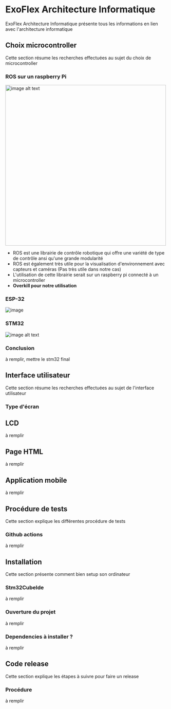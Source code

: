 # ExoFlex Architecture Informatique

ExoFlex Architecture Informatique présente tous les informations en lien avec l'architecture informatique 

## Choix microcontroller

Cette section résume les recherches effectuées au sujet du choix de microcontroller

### ROS sur un raspberry Pi

<img src="https://www.zdnet.com/a/img/resize/2f3709d5d1474a5d20d535a9cf6174198a2368d1/2021/06/11/a419ab3e-428b-40fa-b554-02a18831fce3/raspberry-pi-4-model-b-header.jpg?auto=webp&fit=crop&height=675&width=1200" alt="image alt text" width="500" height="500"/>

- ROS est une librairie de contrôle robotique qui offre une variété de type de contrôle ansi qu'une grande modularité
- ROS est également très utile pour la visualisation d'environnement avec capteurs et caméras (Pas très utile dans notre cas)
- L'utilisation de cette librairie serait sur un raspberry pi connecté à un microcontroller
- **Overkill pour notre utilisation**

### ESP-32

![image](https://www.az-delivery.de/cdn/shop/products/esp32-nodemcu-module-wlan-wifi-development-board-mit-cp2102-nachfolgermodell-zum-esp8266-kompatibel-mit-arduino-872375_1024x.jpg?v=1679400491)

### STM32

![image alt text](https://botland.store/img/art/inne/19373_4.jpg)

### Conclusion

à remplir, mettre le stm32 final 

## Interface utilisateur

Cette section résume les recherches effectuées au sujet de l'interface utilisateur

### Type d'écran

## LCD

à remplir

## Page HTML

à remplir

## Application mobile

à remplir

## Procédure de tests

Cette section explique les différentes procédure de tests 

### Github actions

à remplir

## Installation

Cette section présente comment bien setup son ordinateur

### Stm32CubeIde

à remplir

### Ouverture du projet

à remplir

### Dependencies à installer ?

à remplir

## Code release

Cette section explique les étapes à suivre pour faire un release

### Procédure

à remplir





